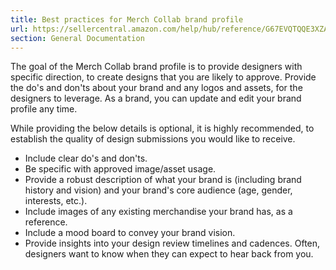 ```yaml
---
title: Best practices for Merch Collab brand profile
url: https://sellercentral.amazon.com/help/hub/reference/G67EVQTQQE3XZAF3
section: General Documentation
---
```


The goal of the Merch Collab brand profile is to provide designers with
specific direction, to create designs that you are likely to approve. Provide
the do's and don'ts about your brand and any logos and assets, for the
designers to leverage. As a brand, you can update and edit your brand profile
any time.  
  
While providing the below details is optional, it is highly recommended, to
establish the quality of design submissions you would like to receive.

  * Include clear do's and don'ts.
  * Be specific with approved image/asset usage.
  * Provide a robust description of what your brand is (including brand history and vision) and your brand's core audience (age, gender, interests, etc.).
  * Include images of any existing merchandise your brand has, as a reference.
  * Include a mood board to convey your brand vision.
  * Provide insights into your design review timelines and cadences. Often, designers want to know when they can expect to hear back from you.

